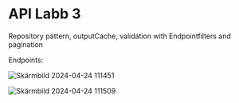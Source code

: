 <h1>API Labb 3</h1>

<p>Repository pattern, outputCache, validation with Endpointfilters and pagination</p>

<p>Endpoints:</p>


![Skärmbild 2024-04-24 111451](https://github.com/ZoranDotNet/API-Labb3App/assets/128193220/f175fd87-ff33-46fa-b86f-be213d667767)


![Skärmbild 2024-04-24 111509](https://github.com/ZoranDotNet/API-Labb3App/assets/128193220/7e944f24-3ad3-4efb-9b3f-af38099a88c0)
